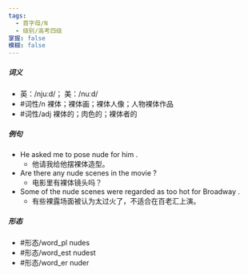 ```yaml
---
tags:
  - 首字母/N
  - 级别/高考四级
掌握: false
模糊: false
---
```

##### 词义
- 英：/njuːd/； 美：/nuːd/
- #词性/n  裸体；裸体画；裸体人像；人物裸体作品
- #词性/adj  裸体的；肉色的；裸体者的
##### 例句
- He asked me to pose nude for him .
	- 他请我给他摆裸体造型。
- Are there any nude scenes in the movie ?
	- 电影里有裸体镜头吗？
- Some of the nude scenes were regarded as too hot for Broadway .
	- 有些裸露场面被认为太过火了，不适合在百老汇上演。
##### 形态
- #形态/word_pl nudes
- #形态/word_est nudest
- #形态/word_er nuder
